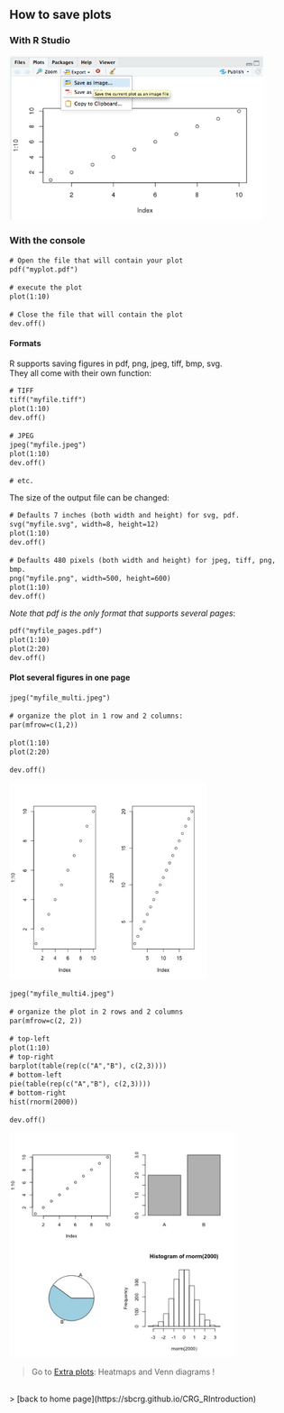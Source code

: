 <h2>How to save plots</h2>

<h3>With R Studio</h3>

<img src="images/rstudio_plotsave.png" width="450"/>

<h3>With the console</h3>

```{r}
# Open the file that will contain your plot
pdf("myplot.pdf")

# execute the plot
plot(1:10)

# Close the file that will contain the plot
dev.off()
```

<h4>Formats</h4>

R supports saving figures in pdf, png, jpeg, tiff, bmp, svg.<br>
They all come with their own function:

```{r}
# TIFF
tiff("myfile.tiff")
plot(1:10)
dev.off()

# JPEG
jpeg("myfile.jpeg")
plot(1:10)
dev.off()

# etc.

```

The size of the output file can be changed:

```{r}
# Defaults 7 inches (both width and height) for svg, pdf.
svg("myfile.svg", width=8, height=12)
plot(1:10)
dev.off()

# Defaults 480 pixels (both width and height) for jpeg, tiff, png, bmp.
png("myfile.png", width=500, height=600)
plot(1:10)
dev.off()
```

*Note that pdf is the only format that supports several pages*:

```{r}
pdf("myfile_pages.pdf")
plot(1:10)
plot(2:20)
dev.off()
```

<h4>Plot several figures in one page</h4>

```{r}
jpeg("myfile_multi.jpeg")

# organize the plot in 1 row and 2 columns:
par(mfrow=c(1,2))

plot(1:10)
plot(2:20)

dev.off()
```

<img src="images/plots/myfile_multi.jpeg" width="350/" >

```{r}
jpeg("myfile_multi4.jpeg")

# organize the plot in 2 rows and 2 columns
par(mfrow=c(2, 2))

# top-left
plot(1:10)
# top-right
barplot(table(rep(c("A","B"), c(2,3))))
# bottom-left
pie(table(rep(c("A","B"), c(2,3))))
# bottom-right
hist(rnorm(2000))

dev.off()
```

<img src="images/plots/myfile_multi4.jpeg" width="400/" >


> Go to [Extra plots](https://sbcrg.github.io/CRG_RIntroduction/extraplot): Heatmaps and Venn diagrams !
<br>
> [back to home page](https://sbcrg.github.io/CRG_RIntroduction)


